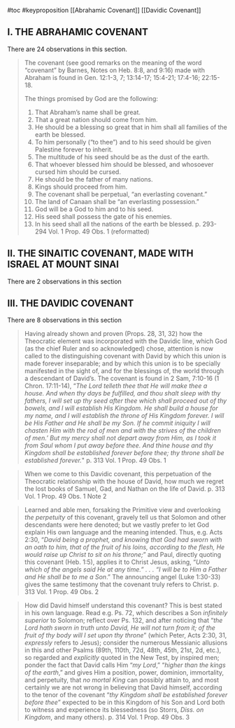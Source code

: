 #toc
#keyproposition 
[[Abrahamic Covenant]]
[[Davidic Covenant]]

## I. THE ABRAHAMIC COVENANT
There are 24 observations in this section.

>The covenant (see good remarks on the meaning of the word “covenant” by Barnes, Notes on Heb. 8:8, and 9:16) made with Abraham is found in Gen. 12:1-3, 7; 13:14-17; 15:4-21; 17:4-16; 22:15-18. 
>
>The things promised by God are the following: 
>1. That Abraham’s name shall be great. 
>2. That a great nation should come from him. 
>3. He should be a blessing so great that in him shall all families of the earth be blessed. 
>4. To him personally (“to thee”) and to his seed should be given Palestine forever to inherit. 
>5. The multitude of his seed should be as the dust of the earth. 
>6. That whoever blessed him should be blessed, and whosoever cursed him should be cursed. 
>7. He should be the father of many nations. 
>8. Kings should proceed from him. 
>9. The covenant shall be perpetual, “an everlasting covenant.” 
>10. The land of Canaan shall be “an everlasting possession.” 
>11. God will be a God to him and to his seed. 
>12. His seed shall possess the gate of his enemies. 
>13. In his seed shall all the nations of the earth be blessed.
>p. 293-294 Vol. 1 Prop. 49 Obs. 1 (reformatted)


## II. THE SINAITIC COVENANT, MADE WITH ISRAEL AT MOUNT SINAI
There are 2 observations in this section

## III. THE DAVIDIC COVENANT
There are 8 observations in this section

>Having already shown and proven (Props. 28, 31, 32) how the Theocratic element was incorporated with the Davidic line, which God (as the chief Ruler and so acknowledged) chose, attention is now called to the distinguishing covenant with David by which this union is made forever inseparable; and by which this union is to be specially manifested in the sight of, and for the blessings of, the world through a descendant of David’s. The covenant is found in 2 Sam, 7:10-16 (1 Chron. 17:11-14), “*The Lord telleth thee that He will make thee a house. And when thy days be fulfilled, and thou shalt sleep with thy fathers, I will set up thy seed after thee which shall proceed out of thy bowels, and I will establish His Kingdom. He shall build a house for my name, and I will establish the throne of His Kingdom forever. I will be His Father and He shall be my Son. If he commit iniquity I will chasten Him with the rod of men and with the strives of the children of men.’ But my mercy shall not depart away from Him, as I took it from Saul whom I put away before thee. And thine house and thy Kingdom shall be established forever before thee; thy throne shall be established forever.*"
>p. 313 Vol. 1 Prop. 49 Obs. 1

> When we come to this Davidic covenant, this perpetuation of the Theocratic relationship with the house of David, how much we regret the lost books of Samuel, Gad, and Nathan on the life of David.
> p. 313 Vol. 1 Prop. 49 Obs. 1 Note 2

>Learned and able men, forsaking the Primitive view and overlooking *the perpetuity* of this covenant, gravely tell us that Solomon and other descendants were here denoted; but we vastly prefer to let God explain His own language and the meaning intended. Thus, e.g. Acts 2:30, “*David being a prophet, and knowing that God had sworn with an oath to him, that of the fruit of his loins, according to the flesh, He would raise up Christ to sit on his throne;*” and Paul, directly quoting this covenant (Heb. 1:5), applies it to Christ Jesus, asking, “*Unto which of the angels said He at any time.” . . . “I will be to Him a Father and He shall be to me a Son*.” The announcing angel (Luke 1:30-33) gives the same testimony that the covenant truly refers to Christ.
>p. 313 Vol. 1 Prop. 49 Obs. 2

>How did David himself understand this covenant? This is best stated in his own language. Read e.g. Ps. 72, which describes a Son *infinitely superior* to Solomon; reflect over Ps. 132, and after noticing that “*the Lord hath sworn in truth unto David, He will not turn from it; of the fruit of thy body will I set upon thy throne*” (which Peter, Acts 2:30, 31, *expressly* refers to Jesus); consider the numerous Messianic allusions in this and other Psalms (89th, 110th, 72d, 48th, 45th, 21st, 2d, etc.), so regarded and *explicitly* quoted in the New Test, by inspired men; ponder the fact that David calls Him “*my Lord*,” “*higher than the kings of the earth*,” and gives Him a position, power, dominion, immortality, and perpetuity, that *no mortal King* can possibly attain to, and most certainly we are not wrong in believing that David himself, according to the tenor of the covenant “*thy Kingdom shall be established forever before thee*” expected to be in this Kingdom of his Son and Lord both to witness and experience its blessedness (so Storrs, *Diss. on Kingdom*, and many others).
>p. 314 Vol. 1 Prop. 49 Obs. 3







